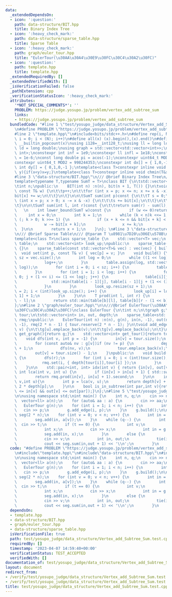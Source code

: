 ```yaml
---
data:
  _extendedDependsOn:
  - icon: ':question:'
    path: data-structure/BIT.hpp
    title: Binary Index Tree
  - icon: ':heavy_check_mark:'
    path: data-structure/sparse_table.hpp
    title: Sparse Table
  - icon: ':heavy_check_mark:'
    path: graph/euler_tour.hpp
    title: "EulerTour(\u30AA\u30A4\u30E9\u30FC\u30C4\u30A2\u30FC)"
  - icon: ':question:'
    path: template.hpp
    title: template.hpp
  _extendedRequiredBy: []
  _extendedVerifiedWith: []
  _isVerificationFailed: false
  _pathExtension: cpp
  _verificationStatusIcon: ':heavy_check_mark:'
  attributes:
    '*NOT_SPECIAL_COMMENTS*': ''
    PROBLEM: https://judge.yosupo.jp/problem/vertex_add_subtree_sum
    links:
    - https://judge.yosupo.jp/problem/vertex_add_subtree_sum
  bundledCode: "#line 1 \"test/yosupo_judge/data_structure/Vertex_add_Subtree_Sum.test.cpp\"\
    \n#define PROBLEM \"https://judge.yosupo.jp/problem/vertex_add_subtree_sum\"\n\
    #line 2 \"template.hpp\"\n#include<bits/stdc++.h>\n#define rep(i, N) for (int\
    \ i = 0; i < (N); i++)\n#define all(x) (x).begin(),(x).end()\n#define popcount(x)\
    \ __builtin_popcount(x)\nusing i128=__int128_t;\nusing ll = long long;\nusing\
    \ ld = long double;\nusing graph = std::vector<std::vector<int>>;\nusing P = std::pair<int,\
    \ int>;\nconstexpr int inf = 1e9;\nconstexpr ll infl = 1e18;\nconstexpr ld eps\
    \ = 1e-6;\nconst long double pi = acos(-1);\nconstexpr uint64_t MOD = 1e9 + 7;\n\
    constexpr uint64_t MOD2 = 998244353;\nconstexpr int dx[] = { 1,0,-1,0 };\nconstexpr\
    \ int dy[] = { 0,1,0,-1 };\ntemplate<class T>constexpr inline void chmax(T&x,T\
    \ y){if(x<y)x=y;}\ntemplate<class T>constexpr inline void chmin(T&x,T y){if(x>y)x=y;}\n\
    #line 3 \"data-structure/BIT.hpp\"\n/// @brief Binary Index Tree\n/// @docs docs/data-structure/BIT.md\n\
    template<typename T,typename SumT = T>\nclass BIT {\n\tstd::vector<SumT> bit;\n\
    \tint n;\npublic:\n    BIT(int n) :n(n), bit(n + 1, T()) {}\n\tvoid add(int p,\
    \ const T& w) {\n\t\tp++;\n\t\tfor (int x = p; x <= n; x += x & -x) {\n\t\t\t\
    bit[x] += w;\n\t\t}\n\t}\n\n\tSumT sum(int p)const {\n\t\tT s = 0;\n\n\t\tfor\
    \ (int x = p; x > 0; x -= x & -x) {\n\t\t\ts += bit[x];\n\t\t}\n\t\treturn s;\n\
    \t}\n\n\tSumT sum(int l, int r)const {\n\t\treturn sum(r) - sum(l);\n\t}\n\n \
    \   \n    int lower_bound(SumT w)const {\n        if (w <= 0)return 0;\n\n   \
    \     int x = 0;\n        int k = 1;\n        while (k < n)k <<= 1;\n        for\
    \ (; k > 0; k >>= 1) {\n            if (x + k <= n && bit[x + k] < w) {\n    \
    \            w -= bit[x + k];\n                x += k;\n            }\n      \
    \  }\n\n        return x + 1;\n    }\n}; \n#line 3 \"data-structure/sparse_table.hpp\"\
    \n/// @brief Sparse Table\n/// @tparam T \u8981\u7D20\u306E\u578B\n/// @docs docs/data-structure/sparse_table.md\n\
    template<class T>\nclass sparse_table {\n    std::vector<T> vec;\n    std::vector<std::vector<T>>\
    \ table;\n    std::vector<int> look_up;\npublic:\n    sparse_table(int n) : vec(n)\
    \ {}\n    sparse_table(const std::vector<T>& vec) : vec(vec) { build(); }\n  \
    \  void set(int p, const T& v) { vec[p] = v; }\n    void build() {\n        int\
    \ sz = vec.size();\n        int log = 0;\n        while ((1 << log) <= sz) {\n\
    \            log++;\n        }\n        table.assign(log, std::vector<T>(1 <<\
    \ log));\n        for (int i = 0; i < sz; i++) {\n            table[0][i] = vec[i];\n\
    \        }\n        for (int i = 1; i < log; i++) {\n            for (int j =\
    \ 0; j + (1 << i) <= (1 << log); j++) {\n                table[i][j] =\n     \
    \               std::min(table[i - 1][j], table[i - 1][j + (1 << (i - 1))]);\n\
    \            }\n        }\n        look_up.resize(sz + 1);\n        for (int i\
    \ = 2; i < (int)look_up.size(); i++) {\n            look_up[i] = look_up[i >>\
    \ 1] + 1;\n        }\n    }\n\n    T prod(int l, int r) {\n        int b = look_up[r\
    \ - l];\n        return std::min(table[b][l], table[b][r - (1 << b)]);\n    }\n\
    };\n#line 2 \"graph/euler_tour.hpp\"\n\n///@brief EulerTour(\u30AA\u30A4\u30E9\
    \u30FC\u30C4\u30A2\u30FC)\nclass EulerTour {\n\tint n;\n\tgraph g;\n\tstd::vector<int>\
    \ tour;\n\tstd::vector<int> in, out, depth;\n    sparse_table<std::pair<int, int>>\
    \ rmq;\npublic:\n    EulerTour(int n) :n(n), g(n), in(n, -1), out(n, -1), depth(n,\
    \ -1), rmq(2 * n - 1) { tour.reserve(2 * n - 1); }\n\tvoid add_edge(int u, int\
    \ v) {\n\t\tg[u].emplace_back(v);\n\t\tg[v].emplace_back(u);\n\t}\n    std::vector<std::vector<int>>\
    \ get_graph(){return g;}\n    std::vector<int> get_tour(){return tour;}\nprivate:\n\
    \    void dfs(int v, int p = -1) {\n        in[v] = tour.size();\n        tour.emplace_back(v);\n\
    \        for (const auto& nv : g[v])if (nv != p) {\n            depth[nv] = depth[v]\
    \ + 1;\n            dfs(nv, v);\n            tour.emplace_back(v);\n        }\n\
    \        out[v] = tour.size() - 1;\n    }\npublic:\n    void build(int r = 0)\
    \ {\n        dfs(r);\n        for (int i = 0; i < (int)tour.size(); i++) {\n \
    \           rmq.set(i, { depth[tour[i]],tour[i] });\n        }\n        rmq.build();\n\
    \    }\n\n    std::pair<int, int> idx(int v) { return {in[v], out[v]}; }\n   \
    \ int lca(int v, int u) {\n        if (in[v] > in[u] + 1) { std::swap(u, v); }\n\
    \        return rmq.prod(in[v], in[u] + 1).second;\n    }\n\n    int dist(int\
    \ v,int u){\n        int p = lca(v, u);\n        return depth[v] + depth[u] -\
    \ 2 * depth[p];\n    }\n\n    bool is_in_subtree(int par,int v){return (in[par]\
    \ <= in[v] && out[v] <= out[par]);}\n};\n#line 5 \"test/yosupo_judge/data_structure/Vertex_add_Subtree_Sum.test.cpp\"\
    \n\nusing namespace std;\nint main() {\n    int n, q;\n    cin >> n >> q;\n  \
    \  vector<ll> a(n);\n    for (auto& aa : a) {\n        cin >> aa;\n    }\n\n \
    \   EulerTour g(n);\n    for (int i = 1; i < n; i++) {\n        int p;\n     \
    \   cin >> p;\n        g.add_edge(i, p);\n    }\n    g.build();\n\n    BIT<ll>\
    \ seg(2 * n);\n    for (int v = 0; v < n; v++) {\n        int in = g.idx(v).first;\n\
    \        seg.add(in, a[v]);\n    }\n    while (q--) {\n        int t;\n      \
    \  cin >> t;\n        if (t == 0) {\n            int v;\n            cin >> v;\n\
    \            int x;\n            cin >> x;\n            int in = g.idx(v).first;\n\
    \            seg.add(in, x);\n        }\n        else {\n            int v;\n\
    \            cin >> v;\n            int in, out;\n            tie(in, out) = g.idx(v);\n\
    \            cout << seg.sum(in,out + 1) << '\\n';\n        }\n    }\n}\n"
  code: "#define PROBLEM \"https://judge.yosupo.jp/problem/vertex_add_subtree_sum\"\
    \n#include\"template.hpp\"\n#include\"data-structure/BIT.hpp\"\n#include\"graph/euler_tour.hpp\"\
    \n\nusing namespace std;\nint main() {\n    int n, q;\n    cin >> n >> q;\n  \
    \  vector<ll> a(n);\n    for (auto& aa : a) {\n        cin >> aa;\n    }\n\n \
    \   EulerTour g(n);\n    for (int i = 1; i < n; i++) {\n        int p;\n     \
    \   cin >> p;\n        g.add_edge(i, p);\n    }\n    g.build();\n\n    BIT<ll>\
    \ seg(2 * n);\n    for (int v = 0; v < n; v++) {\n        int in = g.idx(v).first;\n\
    \        seg.add(in, a[v]);\n    }\n    while (q--) {\n        int t;\n      \
    \  cin >> t;\n        if (t == 0) {\n            int v;\n            cin >> v;\n\
    \            int x;\n            cin >> x;\n            int in = g.idx(v).first;\n\
    \            seg.add(in, x);\n        }\n        else {\n            int v;\n\
    \            cin >> v;\n            int in, out;\n            tie(in, out) = g.idx(v);\n\
    \            cout << seg.sum(in,out + 1) << '\\n';\n        }\n    }\n}"
  dependsOn:
  - template.hpp
  - data-structure/BIT.hpp
  - graph/euler_tour.hpp
  - data-structure/sparse_table.hpp
  isVerificationFile: true
  path: test/yosupo_judge/data_structure/Vertex_add_Subtree_Sum.test.cpp
  requiredBy: []
  timestamp: '2023-04-07 14:59:40+00:00'
  verificationStatus: TEST_ACCEPTED
  verifiedWith: []
documentation_of: test/yosupo_judge/data_structure/Vertex_add_Subtree_Sum.test.cpp
layout: document
redirect_from:
- /verify/test/yosupo_judge/data_structure/Vertex_add_Subtree_Sum.test.cpp
- /verify/test/yosupo_judge/data_structure/Vertex_add_Subtree_Sum.test.cpp.html
title: test/yosupo_judge/data_structure/Vertex_add_Subtree_Sum.test.cpp
---
```

